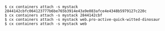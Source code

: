 <!-- layout:code post: containers_example -->

```

$ cx containers attach -s mystack 2844142cbfc064123777b6be765b3914e43a9e083afce4e4348b5979127c220c
$ cx containers attach -s mystack 2844142cbf
$ cx containers attach -s mystack web.pro-active-quick-witted-dinosaur
$ cx containers attach -s mystack web

```

